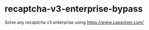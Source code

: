 # recaptcha-v3-enterprise-bypass
Solve any recaptcha v3 enterprise using https://www.capsolver.com/



                                                                                                          